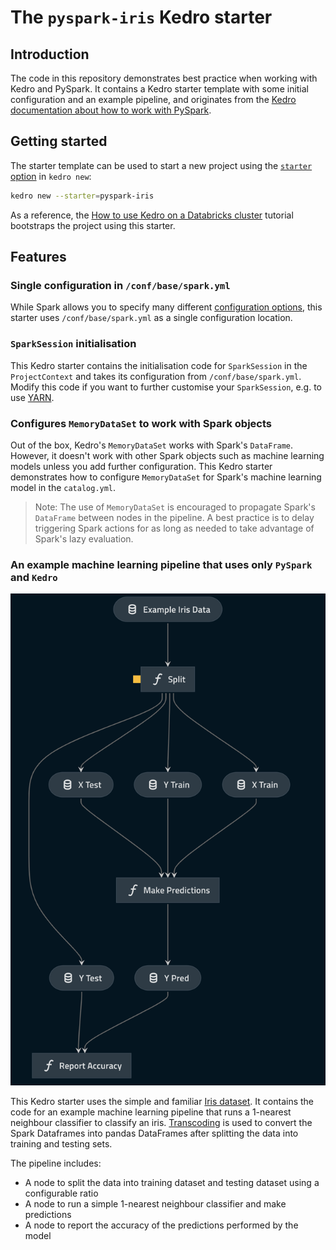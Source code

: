 # The `pyspark-iris` Kedro starter

## Introduction

The code in this repository demonstrates best practice when working with Kedro and PySpark. It contains a Kedro starter template with some initial configuration and an example pipeline, and originates from the [Kedro documentation about how to work with PySpark](https://docs.kedro.org/en/stable/integrations/pyspark_integration.html).

## Getting started

The starter template can be used to start a new project using the [`starter` option](https://docs.kedro.org/en/stable/kedro_project_setup/starters.html) in `kedro new`:

```bash
kedro new --starter=pyspark-iris
```

As a reference, the [How to use Kedro on a Databricks cluster](https://docs.kedro.org/en/stable/deployment/databricks/index.html) tutorial bootstraps the project using this starter.

## Features

### Single configuration in `/conf/base/spark.yml`

While Spark allows you to specify many different [configuration options](https://spark.apache.org/docs/latest/configuration.html), this starter uses `/conf/base/spark.yml` as a single configuration location.

### `SparkSession` initialisation

This Kedro starter contains the initialisation code for `SparkSession` in the `ProjectContext` and takes its configuration from `/conf/base/spark.yml`. Modify this code if you want to further customise your `SparkSession`, e.g. to use [YARN](https://hadoop.apache.org/docs/current/hadoop-yarn/hadoop-yarn-site/YARN.html).

### Configures `MemoryDataSet` to work with Spark objects
Out of the box, Kedro's `MemoryDataSet` works with Spark's `DataFrame`. However, it doesn't work with other Spark objects such as machine learning models unless you add further configuration. This Kedro starter demonstrates how to configure `MemoryDataSet` for Spark's machine learning model in the `catalog.yml`.

> Note: The use of `MemoryDataSet` is encouraged to propagate Spark's `DataFrame` between nodes in the pipeline. A best practice is to delay triggering Spark actions for as long as needed to take advantage of Spark's lazy evaluation.

### An example machine learning pipeline that uses only `PySpark` and `Kedro`

![Iris Pipeline Visualisation](./images/iris_pipeline.png)

This Kedro starter uses the simple and familiar [Iris dataset](https://www.kaggle.com/uciml/iris). It contains the code for an example machine learning pipeline that runs a 1-nearest neighbour classifier to classify an iris. 
[Transcoding](https://docs.kedro.org/en/stable/data/data_catalog_yaml_examples.html#read-the-same-file-using-two-different-datasets) is used to convert the Spark Dataframes into pandas DataFrames after splitting the data into training and testing sets.

The pipeline includes:

* A node to split the data into training dataset and testing dataset using a configurable ratio
* A node to run a simple 1-nearest neighbour classifier and make predictions
* A node to report the accuracy of the predictions performed by the model
